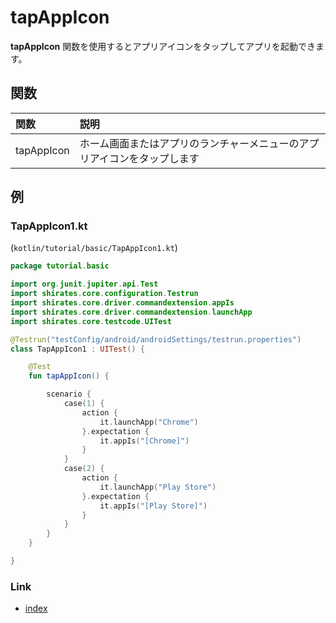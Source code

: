 # tapAppIcon

**tapAppIcon** 関数を使用するとアプリアイコンをタップしてアプリを起動できます。

## 関数

| 関数         | 説明                                   |
|:-----------|:-------------------------------------|
| tapAppIcon | ホーム画面またはアプリのランチャーメニューのアプリアイコンをタップします |

## 例

### TapAppIcon1.kt

(`kotlin/tutorial/basic/TapAppIcon1.kt`)

```kotlin
package tutorial.basic

import org.junit.jupiter.api.Test
import shirates.core.configuration.Testrun
import shirates.core.driver.commandextension.appIs
import shirates.core.driver.commandextension.launchApp
import shirates.core.testcode.UITest

@Testrun("testConfig/android/androidSettings/testrun.properties")
class TapAppIcon1 : UITest() {

    @Test
    fun tapAppIcon() {

        scenario {
            case(1) {
                action {
                    it.launchApp("Chrome")
                }.expectation {
                    it.appIs("[Chrome]")
                }
            }
            case(2) {
                action {
                    it.launchApp("Play Store")
                }.expectation {
                    it.appIs("[Play Store]")
                }
            }
        }
    }

}
```

### Link

- [index](../../../index_ja.md)
